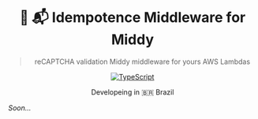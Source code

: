 <div align="center">
 
  <h1>🛵 📬  Idempotence Middleware for Middy</h1>
  <blockquote>reCAPTCHA validation Middy middleware for yours AWS Lambdas</blockquote>

  [![TypeScript](https://badges.frapsoft.com/typescript/code/typescript.svg?v=101)](https://github.com/ellerbrock/typescript-badges/)
 

<p>Developeing in 🇧🇷 <span role="img" aria-label="Flag for Brazil">Brazil</p>

</div>

_Soon..._
